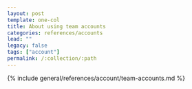 ```yaml
---
layout: post
template: one-col
title: About using team accounts
categories: references/accounts
lead: ""
legacy: false
tags: ["account"]
permalink: /:collection/:path
---
```


{% include general/references/account/team-accounts.md %}
